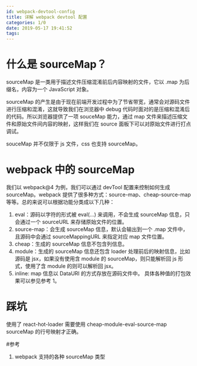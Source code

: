 ```yaml
---
id: webpack-devtool-config
title: 详解 webpack devtool 配置
categories: 1/0
date: 2019-05-17 19:41:52
tags:
---
```


# 什么是 sourceMap？

sourceMap 是一类用于描述文件压缩混淆前后内容映射的文件，它以 .map 为后缀名，内容为一个 JavaScript 对象。

sourceMap 的产生是由于现在前端开发过程中为了节省带宽，通常会对源码文件进行压缩和混淆，这就导致我们在浏览器中 debug 代码时面对的是压缩和混淆后的代码。所以浏览器提供了一项 souceMap 能力，通过 map 文件来描述压缩文件和原始文件间内容的映射，这样我们在 source 面板下可以对原始文件进行打点调试。

souceMap 并不仅限于 js 文件，css 也支持 sourceMap。

# webpack 中的 sourceMap

我们以 webpack@4 为例，我们可以通过 devTool 配置来控制如何生成 sourceMap。webpack 提供了很多种方式：source-map、cheap-source-map 等等。总的来说可以根据功能分类成以下几种：

1. eval：源码以字符的形式被 eval(...) 来调用，不会生成 sourceMap 信息，只会通过一个 sourceURL 来存储原始文件的位置。
2. source-map：会生成 sourceMap 信息，默认会输出到一个 .map 文件中，且源码中会通过 sourceMappingURL 来指定对应 map 文件位置。
3. cheap：生成的 sourceMap 信息不包含列信息。
4. module：生成的 sourceMap 信息还包含 loader 处理前后的映射信息，比如源码是 jsx，如果没有使用含 module 的 sourceMap，则只能解析回 js 形式，使用了含 module 的则可以解析回 jsx。
5. inline: map 信息以 DataURI 的方式存放在源码文件中。
   具体各种值的打包效果可以参见参考 1。

# 踩坑

使用了 react-hot-loader 需要使用 cheap-module-eval-source-map sourceMap 的行号映射才正确。

#参考

1. webpack 支持的各种 sourceMap 类型
